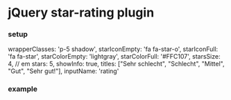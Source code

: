 # jQuery star-rating plugin

### setup
wrapperClasses: 'p-5 shadow',
starIconEmpty: 'fa fa-star-o',
starIconFull: 'fa fa-star',
starColorEmpty: 'lightgray',
starColorFull: '#FFC107',
starsSize: 4, // em
stars: 5,
showInfo: true,
titles: ["Sehr schlecht", "Schlecht", "Mittel", "Gut", "Sehr gut!"],
inputName: 'rating'

### example
<div class="rating"></div>

<script>
  $('.rating').starRating(
  {
    starSize: 1.5,
    showInfo: false
  );
</script>
